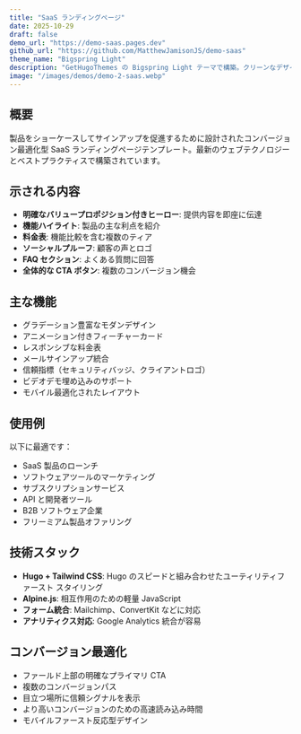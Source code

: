 ```yaml
---
title: "SaaS ランディングページ"
date: 2025-10-29
draft: false
demo_url: "https://demo-saas.pages.dev"
github_url: "https://github.com/MatthewJamisonJS/demo-saas"
theme_name: "Bigspring Light"
description: "GetHugoThemes の Bigspring Light テーマで構築。クリーンなデザイン、料金表、コンバージョン重視のレイアウトを備えた最新 SaaS ランディングページ。"
image: "/images/demos/demo-2-saas.webp"
---
```


## 概要

製品をショーケースしてサインアップを促進するために設計されたコンバージョン最適化型 SaaS ランディングページテンプレート。最新のウェブテクノロジーとベストプラクティスで構築されています。

## 示される内容

- **明確なバリュープロポジション付きヒーロー**: 提供内容を即座に伝達
- **機能ハイライト**: 製品の主な利点を紹介
- **料金表**: 機能比較を含む複数のティア
- **ソーシャルプルーフ**: 顧客の声とロゴ
- **FAQ セクション**: よくある質問に回答
- **全体的な CTA ボタン**: 複数のコンバージョン機会

## 主な機能

- グラデーション豊富なモダンデザイン
- アニメーション付きフィーチャーカード
- レスポンシブな料金表
- メールサインアップ統合
- 信頼指標（セキュリティバッジ、クライアントロゴ）
- ビデオデモ埋め込みのサポート
- モバイル最適化されたレイアウト

## 使用例

以下に最適です：
- SaaS 製品のローンチ
- ソフトウェアツールのマーケティング
- サブスクリプションサービス
- API と開発者ツール
- B2B ソフトウェア企業
- フリーミアム製品オファリング

## 技術スタック

- **Hugo + Tailwind CSS**: Hugo のスピードと組み合わせたユーティリティファースト スタイリング
- **Alpine.js**: 相互作用のための軽量 JavaScript
- **フォーム統合**: Mailchimp、ConvertKit などに対応
- **アナリティクス対応**: Google Analytics 統合が容易

## コンバージョン最適化

- ファールド上部の明確なプライマリ CTA
- 複数のコンバージョンパス
- 目立つ場所に信頼シグナルを表示
- より高いコンバージョンのための高速読み込み時間
- モバイルファースト反応型デザイン
